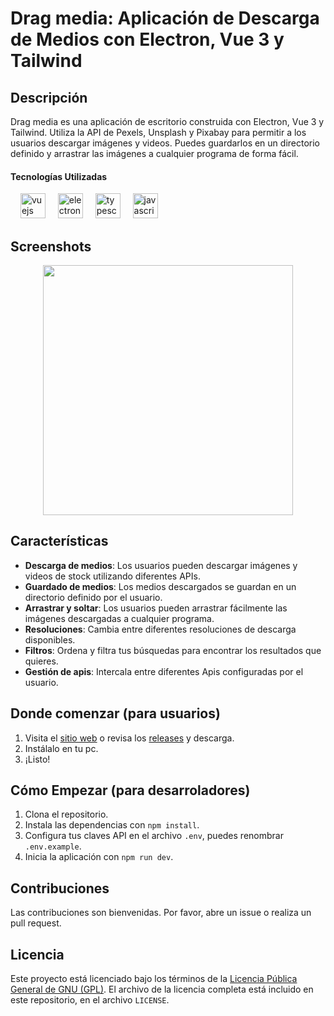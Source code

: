 # Drag media: Aplicación de Descarga de Medios con Electron, Vue 3 y Tailwind

## Descripción

Drag media es una aplicación de escritorio construida con Electron, Vue 3 y Tailwind. Utiliza la API de Pexels, Unsplash y Pixabay para permitir a los usuarios descargar imágenes y videos. Puedes guardarlos en un directorio definido y arrastrar las imágenes a cualquier programa de forma fácil.

#### Tecnologías Utilizadas
<div align="left">

  <img width="12" />
  <img src="https://cdn.jsdelivr.net/gh/devicons/devicon/icons/vuejs/vuejs-original.svg" height="40" alt="vuejs logo"  />
  <img width="12" />
  <img src="https://cdn.jsdelivr.net/gh/devicons/devicon/icons/electron/electron-original.svg" height="40" alt="electron logo"  />
  <img width="12" />
  <img src="https://cdn.jsdelivr.net/gh/devicons/devicon/icons/typescript/typescript-original.svg" height="40" alt="typescript logo"  />
  <img width="12" />
  <img src="https://cdn.jsdelivr.net/gh/devicons/devicon/icons/tailwindcss/tailwindcss-original.svg" height="40" alt="javascript logo"  />
</div>

## Screenshots

<div align="center">
  <img height="400" src="https://res.cloudinary.com/dktwu41vm/image/upload/f_auto,q_auto/rzsffmxtpfjdh5jszimh"  />
</div>

## Características
- **Descarga de medios**: Los usuarios pueden descargar imágenes y videos de stock utilizando diferentes APIs.
- **Guardado de medios**: Los medios descargados se guardan en un directorio definido por el usuario.
- **Arrastrar y soltar**: Los usuarios pueden arrastrar fácilmente las imágenes descargadas a cualquier programa.
- **Resoluciones**: Cambia entre diferentes resoluciones de descarga disponibles.
- **Filtros**: Ordena y filtra tus búsquedas para encontrar los resultados que quieres.
- **Gestión de apis**: Intercala entre diferentes Apis configuradas por el usuario.


## Donde comenzar (para usuarios)
1. Visita el [sitio web](https://drag-media-web.vercel.app/) o revisa los [releases](https://github.com/AzielCF/Drag-media/releases) y descarga.
2. Instálalo en tu pc.
3. ¡Listo!

## Cómo Empezar (para desarroladores)

1. Clona el repositorio.
2. Instala las dependencias con `npm install`.
3. Configura tus claves API en el archivo `.env`, puedes renombrar `.env.example`.
4. Inicia la aplicación con `npm run dev`.


## Contribuciones

Las contribuciones son bienvenidas. Por favor, abre un issue o realiza un pull request.

## Licencia

Este proyecto está licenciado bajo los términos de la [Licencia Pública General de GNU (GPL)](https://www.gnu.org/licenses/gpl-3.0.html). El archivo de la licencia completa está incluido en este repositorio, en el archivo `LICENSE`.
